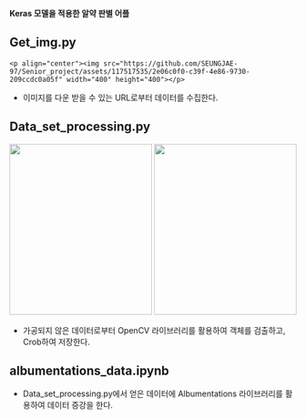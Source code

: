 **Keras 모델을 적용한 알약 판별 어플**

## Get_img.py 
    <p align="center"><img src="https://github.com/SEUNGJAE-97/Senior_project/assets/117517535/2e06c0f0-c39f-4e86-9730-209ccdc0a05f" width="400" height="400"></p>
    
   - 이미지를 다운 받을 수 있는 URL로부터 데이터를 수집한다.
   
## Data_set_processing.py 
   <p align="center"><img src="https://github.com/SEUNGJAE-97/Senior_project/assets/117517535/79006101-1688-4541-ba29-1a6c235bb0bf" width="250" height="300"> 
   <img src="https://github.com/SEUNGJAE-97/Senior_project/assets/117517535/398b3259-915c-4631-88a7-c4e161d21386" width="250" height="300"></p>
   
   - 가공되지 않은 데이터로부터 OpenCV 라이브러리를 활용하여 객체를 검출하고, Crob하여 저장한다.
   

   
## albumentations_data.ipynb
   - Data_set_processing.py에서 얻은 데이터에 Albumentations 라이브러리를 활용하여 데이터 증강을 한다. 
